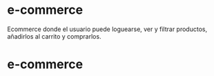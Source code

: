 # e-commerce
Ecommerce donde el usuario puede loguearse, ver y filtrar productos, añadirlos al carrito y comprarlos.
# e-commerce
